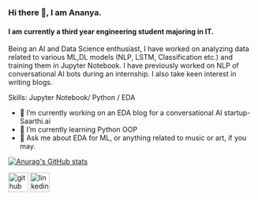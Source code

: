 ### Hi there 👋, I am Ananya.
#### I am currently a third year engineering student majoring in IT.
Being an AI and Data Science enthusiast, I have worked on analyzing data related to various ML,DL models (NLP, LSTM, Classification etc.) and training them in Jupyter Notebook. I have previously worked on NLP of conversational AI bots during an internship.
I also take keen interest in writing blogs.

Skills: Jupyter Notebook/ Python / EDA 

- 🔭 I’m currently working on an EDA blog for a conversational AI startup- Saarthi.ai 
- 🌱 I’m currently learning Python OOP 
- 💬 Ask me about EDA for ML, or anything related to music or art, if you may. 

[![Anurag's GitHub stats](https://github-readme-stats.vercel.app/apiananyasgit=anuraghazra)](https://github.com/anuraghazra/github-readme-stats)

[<img src='https://cdn.jsdelivr.net/npm/simple-icons@3.0.1/icons/github.svg' alt='github' height='40'>](https://github.com/ananyasgit)  [<img src='https://cdn.jsdelivr.net/npm/simple-icons@3.0.1/icons/linkedin.svg' alt='linkedin' height='40'>](https://www.linkedin.com/in/https://www.linkedin.com/in/ananya-agrawal-6526091b4//)  

